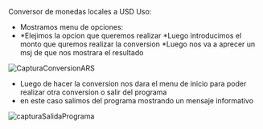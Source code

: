 Conversor de monedas locales a USD
Uso:

* Mostramos menu de opciones:
* *Elejimos la opcion que queremos realizar
*Luego introducimos el monto que quremos realizar la conversion
*Luego nos va a aprecer un msj de que nos mostrara el resultado



![CapturaConversionARS](https://github.com/MatyGonza/Alura_challenge_conversor_de_monedas/assets/137738911/bff80465-775b-401d-ba92-543dffb9af4f)


* Luego de hacer la conversion nos dara el menu de inicio para poder realizar otra conversion o salir del programa
* en este caso salimos del programa mostrando un mensaje informativo


![capturaSalidaPrograma](https://github.com/MatyGonza/Alura_challenge_conversor_de_monedas/assets/137738911/2e572f2e-9d6e-4f68-bc5e-079f1192ed10)


